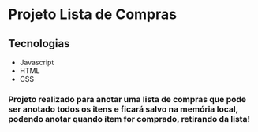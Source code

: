 # Projeto Lista de Compras

## Tecnologias
- Javascript
- HTML
- CSS

### Projeto realizado para anotar uma lista de compras que pode ser anotado todos os itens e ficará salvo na memória local, podendo anotar quando item for comprado, retirando da lista!
